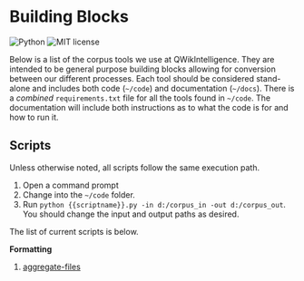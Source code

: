 # Building Blocks

![Python](https://img.shields.io/badge/python-3.x-blue.svg)
![MIT license](https://img.shields.io/badge/License-MIT-green.svg)

Below is a list of the corpus tools we use at QWikIntelligence.
They are intended to be general purpose building blocks allowing for conversion between our different processes.
Each tool should be considered stand-alone and includes both code (`~/code`) and documentation (`~/docs`).
There is a _combined_ `requirements.txt` file for all the tools found in `~/code`.
The documentation will include both instructions as to what the code is for and how to run it.

## Scripts

Unless otherwise noted, all scripts follow the same execution path.

1. Open a command prompt
2. Change into the `~/code` folder.
3. Run `python {{scriptname}}.py -in d:/corpus_in -out d:/corpus_out`.
   You should change the input and output paths as desired.

The list of current scripts is below.

**Formatting**

1. [aggregate-files](./docs/aggregate-files.md)
